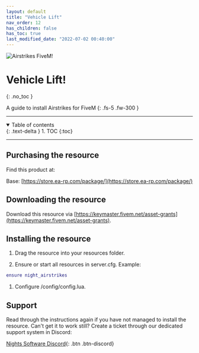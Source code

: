 ```yaml
---
layout: default
title: "Vehicle Lift"
nav_order: 12
has_children: false
has_toc: true
last_modified_date: "2022-07-02 00:40:00"
---
```


<img class="cover-img" src="/assets/img/airstrikes.png" alt="Airstrikes FiveM!" draggable="false">

# Vehicle Lift!
{: .no_toc }

A guide to install Airstrikes for FiveM
{: .fs-5 .fw-300 }

---

<details open markdown="block">
  <summary>
    Table of contents
  </summary>
  {: .text-delta }
1. TOC
{:toc}
</details>

---

## Purchasing the resource

Find this product at:

Base: [https://store.ea-rp.com/package/](https://store.ea-rp.com/package/)

## Downloading the resource

Download this resource via [https://keymaster.fivem.net/asset-grants](https://keymaster.fivem.net/asset-grants).

## Installing the resource

1. Drag the resource into your resources folder.

1. Ensure or start all resources in server.cfg. 
Example:
```lua
ensure night_airstrikes
```

1. Configure /config/config.lua.

## Support

Read through the instructions again if you have not managed to install the resource. Can't get it to work still? 
Create a ticket through our dedicated support system in Discord: 

[Nights Software Discord](https://ns.ea-rp.com){: .btn .btn-discord}
